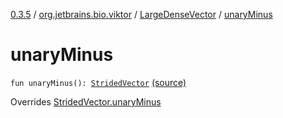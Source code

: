 [0.3.5](../../index.md) / [org.jetbrains.bio.viktor](../index.md) / [LargeDenseVector](index.md) / [unaryMinus](.)

# unaryMinus

`fun unaryMinus(): `[`StridedVector`](../-strided-vector/index.md) [(source)](https://github.com/JetBrains-Research/viktor/blob/0.3.5/src/main/kotlin/org/jetbrains/bio/viktor/DenseVector.kt#L117)

Overrides [StridedVector.unaryMinus](../-strided-vector/unary-minus.md)

